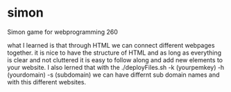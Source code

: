 # simon
Simon game for webprogramming 260

what I learned is that through HTML we can connect different webpages together. it is nice to have the structure of HTML and as long as everything is clear and not cluttered it is easy to follow along and add new elements to your website.
I also lerned that with the ./deployFiles.sh -k (yourpemkey) -h (yourdomain) -s (subdomain) we can have differnt sub domain names and with this different websites. 
